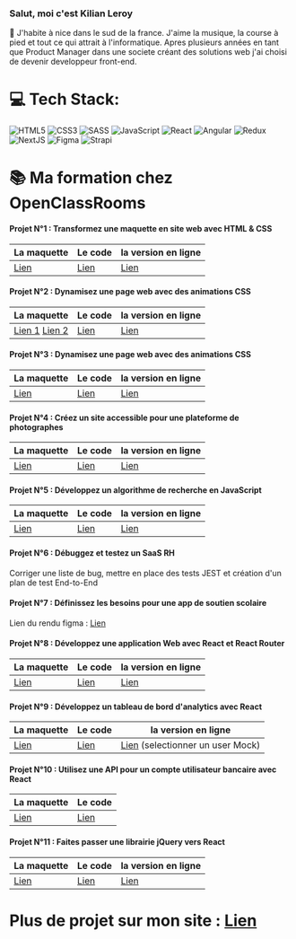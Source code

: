 ### Salut, moi c'est Kilian Leroy
📍 J'habite à nice dans le sud de la france.
J'aime la musique, la course à pied et tout ce qui attrait à l'informatique.
Apres plusieurs années en tant que Product Manager dans une societe créant des solutions web j'ai choisi de devenir developpeur front-end.



# 💻  Tech Stack:
![HTML5](https://img.shields.io/badge/html5-%23E34F26.svg?style=for-the-badge&logo=html5&logoColor=white) 
![CSS3](https://img.shields.io/badge/css3-%231572B6.svg?style=for-the-badge&logo=css3&logoColor=white)
![SASS](https://img.shields.io/badge/SASS-hotpink.svg?style=for-the-badge&logo=SASS&logoColor=white)
![JavaScript](https://img.shields.io/badge/javascript-%23323330.svg?style=for-the-badge&logo=javascript&logoColor=%23F7DF1E)
![React](https://img.shields.io/badge/react-%2320232a.svg?style=for-the-badge&logo=react&logoColor=%2361DAFB)
![Angular](https://img.shields.io/badge/Angular-DD0031?style=for-the-badge&logo=angular&logoColor=white)
![Redux](https://img.shields.io/badge/redux-%23593d88.svg?style=for-the-badge&logo=redux&logoColor=white) 
![NextJS](https://img.shields.io/badge/next.js-000000?style=for-the-badge&logo=nextdotjs&logoColor=white)
![Figma](https://img.shields.io/badge/figma-%23F24E1E.svg?style=for-the-badge&logo=figma&logoColor=white)
![Strapi](https://img.shields.io/badge/strapi-%232E7EEA.svg?style=for-the-badge&logo=strapi&logoColor=white)

# 📚  Ma formation chez OpenClassRooms

#### Projet N°1 : Transformez une maquette en site web avec HTML & CSS
| La maquette | Le code | la version en ligne |
|-----------|-----------|-----------|
| [Lien](https://www.figma.com/file/aen32jonHhD7JnIEL2b3sE/ARCHIVED-Maquettes-Booki-(desktop%2C-mobile%2C-tablette)?node-id=3-0&t=Ronj5H5WTeuvXaQR-0) |[Lien](https://github.com/Kilian06/Projet-2-OPC)| [Lien](https://kilian06.github.io/Projet-2-OPC/) |



#### Projet N°2 : Dynamisez une page web avec des animations CSS

| La maquette | Le code | la version en ligne |
|-----------|-----------|-----------|
| [Lien 1](https://raw.githubusercontent.com/Kilian06/Projet-3-OPC/main/Accueil.png) [Lien 2](https://raw.githubusercontent.com/Kilian06/Projet-3-OPC/main/Menu%20-%20A%CC%80%20la%20franc%CC%A7aise.png)|[Lien](https://github.com/Kilian06/Projet-3-OPC)| [Lien](https://kilian06.github.io/Projet-3-OPC/) |


#### Projet N°3 : Dynamisez une page web avec des animations CSS

| La maquette | Le code | la version en ligne |
|-----------|-----------|-----------|
| [Lien ](https://www.figma.com/file/B7NKBDvSI18uoMLJgpnh48/UI-Design-GameOn-FR?node-id=106%3A630&t=aVQUgh152qBd4MLA-0)|[Lien](https://github.com/Kilian06/Porjet-4-OPC/tree/master/starterOnly)| [Lien](https://kilian06.github.io/Porjet-4-OPC/starterOnly/) |

#### Projet N°4 : Créez un site accessible pour une plateforme de photographes

| La maquette | Le code | la version en ligne|
|-----------|-----------|-----------|
| [Lien ](https://www.figma.com/file/Q3yNeD7WTK9QHDldg9vaRl/UI-Design-FishEye-FR?node-id=0%3A1)|[Lien](https://github.com/Kilian06/Projet-5-OPC)| [Lien](https://kilian06.github.io/Projet-5-OPC/) |

#### Projet N°5 : Développez un algorithme de recherche en JavaScript

| La maquette | Le code | la version en ligne|
|-----------|-----------|-----------|
| [Lien ](https://www.figma.com/file/xqeE1ZKlHUWi2Efo8r73NK/UI-Design-Les-Petits-Plats-FR?node-id=0%3A1&t=zzqolaa7f6nR80C0-0)|[Lien](https://github.com/Kilian06/Projet-6-OPC)| [Lien](https://kilian06.github.io/Projet-6-OPC/) |


#### Projet N°6 : Débuggez et testez un SaaS RH
Corriger une liste de bug, mettre en place des tests JEST et création d'un plan de test End-to-End

#### Projet N°7 : Définissez les besoins pour une app de soutien scolaire
Lien du rendu figma : [Lien](https://www.figma.com/proto/fpAbUTWgeRs9mGyTIiOYjK/Untitled?node-id=0%3A1)

#### Projet N°8 : Développez une application Web avec React et React Router

| La maquette | Le code | la version en ligne|
|-----------|-----------|-----------|
| [Lien ](https://www.figma.com/file/bAnXDNqRKCRRP8mY2gcb5p/UI-Design-Kasa-FR?node-id=4%3A1&t=O2WKZG1J4ndaChm7-0)|[Lien](https://github.com/Kilian06/opc-11-kasa)| [Lien](https://opc-11-kasa.vercel.app/) |

#### Projet N°9 : Développez un tableau de bord d'analytics avec React

| La maquette | Le code | la version en ligne|
|-----------|-----------|-----------|
| [Lien ](https://www.figma.com/file/BMomGVZqLZb811mDMShpLu/UI-design-Sportify-FR?node-id=0%3A1)|[Lien](https://github.com/Kilian06/OPC-Projet-12)| [Lien](https://opc-projet-12-ncdoz04dn-kilian06.vercel.app/) (selectionner un user Mock)|

#### Projet N°10 : Utilisez une API pour un compte utilisateur bancaire avec React

| La maquette | Le code|
|-----------|-----------|
| [Lien ](https://github.com/OpenClassrooms-Student-Center/Project-10-Bank-API/tree/master/designs)|[Lien](https://github.com/Kilian06/Projet-13-OPC)|

#### Projet N°11 : Faites passer une librairie jQuery vers React

| La maquette | Le code | la version en ligne|
|-----------|-----------|-----------|
| [Lien ]( https://kilian06.github.io/Jquery-14-OPC/)|[Lien](https://github.com/Kilian06/Projet-14-OPC)| [Lien](https://projet-14-opc.vercel.app/)|

#  Plus de projet sur mon site : [Lien](https://kilianleroy.fr/)

